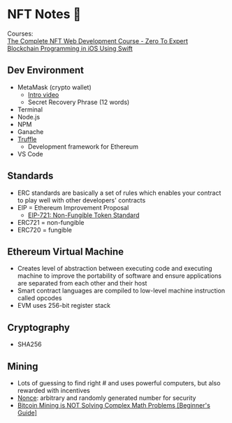 # NFT Notes 🐂
Courses: 
</br>
[The Complete NFT Web Development Course - Zero To Expert](https://www.udemy.com/course/the-complete-nft-web-developer-course-zero-to-professional/)
</br>
[Blockchain Programming in iOS Using Swift](https://www.linkedin.com/learning/blockchain-programming-in-ios-using-swift)

## Dev Environment
- MetaMask (crypto wallet)
  - [Intro video](https://www.youtube.com/watch?v=YVgfHZMFFFQ&t=4s&ab_channel=MetaMask)
  - Secret Recovery Phrase (12 words)
- Terminal
- Node.js
- NPM
- Ganache
- [Truffle](https://trufflesuite.com/truffle/)
  - Development framework for Ethereum
- VS Code 

## Standards
- ERC standards are basically a set of rules which enables your contract to play well with other developers' contracts
- EIP = Ethereum Improvement Proposal
  - [EIP-721: Non-Fungible Token Standard](https://eips.ethereum.org/EIPS/eip-721)
- ERC721 = non-fungible
- ERC720 = fungible


## Ethereum Virtual Machine
- Creates level of abstraction between executing code and executing machine to improve the portability of software and ensure applications are separated from each other and their host
- Smart contract languages are compiled to low-level machine instruction called opcodes
- EVM uses 256-bit register stack

## Cryptography
- SHA256

## Mining
- Lots of guessing to find right # and uses powerful computers, but also rewarded with incentives
- [Nonce](https://www.okta.com/identity-101/nonce/): arbitrary and randomly generated number for security
- [Bitcoin Mining is NOT Solving Complex Math Problems [Beginner's Guide]](https://braiins.com/blog/bitcoin-mining-analogy-beginners-guide)
